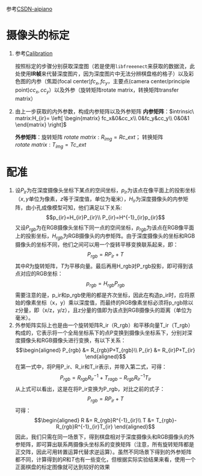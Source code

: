 
参考[CSDN-aipiano](https://blog.csdn.net/aichipmunk/article/details/9264703)

# 摄像头的标定

1. 参考[Calibration](./Matlab_Camera_Calibration_Toolbox.md)

    按照标定的步骤分别获取深度图（若是使用`libfreeenect`来获取的数据流，此处使用**IR帧**来代替深度图片，因为深度图片中无法分辨棋盘格的格子）以及彩色图的内参（焦距(focal center)$fc_x,fc_y$，主要点(camera center/principle point)$cc_x,cc_y$）以及外参（旋转矩阵rotate matrix，转换矩阵transfer matrix）


2. 由上一步获取的内外参数，构成内参矩阵以及外参矩阵
    **内参矩阵**：$intrinsic\ matrix:H_{ir}=
    \left[
        \begin{matrix}
            fc_x&0&cc_x\\
            0&fc_y&cc_y\\
            0&0&1
        \end{matrix}
    \right]$

    **外参矩阵**：旋转矩阵 $rotate\ matrix: R_{img} = Rc\_ext$；
            转换矩阵 $rotate\ matrix: T_{img}=Tc\_ext$

# 配准

1. 设$P_{ir}$为在深度摄像头坐标下某点的空间坐标，$p_{ir}$为该点在像平面上的投影坐标（$x, y$单位为像素，$z$等于深度值，单位为毫米），$H_{ir}$为深度摄像头的内参矩阵，由小孔成像模型可知，他们满足以下关系:
   $$p_{ir}=H_{ir}P_{ir}\\
   P_{ir}=H^{-1}_{ir}p_{ir}$$
又设$P_{rgb}$为在RGB摄像头坐标下同一点的空间坐标，$p_{rgb}$为该点在RGB像平面上的投影坐标，$H_{rgb}$为RGB摄像头的内参矩阵。由于深度摄像头的坐标和RGB摄像头的坐标不同，他们之间可以用一个旋转平移变换联系起来，即：
   $$P_{rgb} = RP_{ir}+T$$
其中$R$为旋转矩阵，$T$为平移向量。最后再用H_rgb对P_rgb投影，即可得到该点对应的RGB坐标：
   $$p_{rgb}=H_{rgb}P_{rgb}$$
需要注意的是，p_ir和p_rgb使用的都是齐次坐标，因此在构造p_ir时，应将原始的像素坐标（x，y）乘以深度值，而最终的RGB像素坐标必须将p_rgb除以z分量，即（x/z，y/z），且z分量的值即为该点到RGB摄像头的距离（单位为毫米）。
2. 外参矩阵实际上也是由一个旋转矩阵R_ir（R_rgb）和平移向量T_ir（T_rgb）构成的，它表示将一个全局坐标系下的点P变换到摄像头坐标系下，分别对深度摄像头和RGB摄像头进行变换，有以下关系：
$$\begin{aligned}
    P_{rgb} &= R_{rgb}P+T_{rgb}\\
    P_{ir} &= R_{ir}P+T_{ir}
\end{aligned}$$
在第一式中，将P用P_ir、R_ir和T_ir表示，并带入第二式，可得：
    $$P_{rgb}=R_{rgb}R^{-1}_{ir}+T_{ragb}-R_{rgb}R^{-1}_{ir}T_{ir}$$
从上式可以看出，这是在将P_ir变换为P_rgb，对比之前的式子：
    $$P_{rgb} = RP_{ir}+T$$
可得：
    $$\begin{aligned}
        R &= R_{rgb}R^{-1}_{ir}\\
        T &= T_{rgb}-R_{rgb}R^{-1}_{ir}T_{ir}
    \end{aligned}$$
因此，我们只需在同一场景下，得到棋盘相对于深度摄像头和RGB摄像头的外参矩阵，即可算出联系两摄像头坐标系的变换矩阵（注意，所有旋转矩阵都是正交阵，因此可用转置运算代替求逆运算）。虽然不同场景下得到的外参矩阵都不同，计算得到的$R$和$T$也有一些变化，但根据实际实验结果来看，使用一个正面棋盘的标定图像就可达到较好的效果
